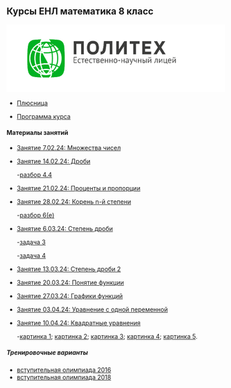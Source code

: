 ## Курсы ЕНЛ математика 8 класс
![Лого](pic.png)
* [Плюсница](https://docs.google.com/spreadsheets/d/1SkunoDDipYfGxJJEB_eA0ltSpOO59ZrlBaH-8oLgv30/edit#gid=0)

* [Программа курса](https://github.com/alexander28144/NSL-math-8/blob/master/Programma-4-h-mesyachnih-kursov-po-matematike-dlya-uchashchihsya-8-h-klassov.pdf)

#### Материалы занятий

* [Занятие 7.02.24: Множества чисел](https://github.com/alexander28144/NSL-math-8/blob/master/ДЗ%20на%2014%20февраля.%20Множества%20и%20числа.pdf)
* [Занятие 14.02.24: Дроби](https://github.com/alexander28144/NSL-math-8/blob/master/Дроби.pdf)

   -[разбор 4.4](https://github.com/alexander28144/NSL-math-8/blob/master/Разбор%204.4%20дроби.pdf)
* [Занятие 21.02.24: Проценты и пропорции](https://github.com/alexander28144/NSL-math-8/blob/master/Проценты%20и%20пропорции.pdf)
* [Занятие 28.02.24: Корень n-й степени](https://github.com/alexander28144/NSL-math-8/blob/master/Корни%20n-й%20степени.pdf)

   -[разбор 6(e)](https://github.com/alexander28144/NSL-math-8/blob/master/Untitled%20note%20(5).pdf)
* [Занятие 6.03.24: Степень дроби](https://github.com/alexander28144/NSL-math-8/blob/master/6%20марта.pdf)

   -[задача 3](https://github.com/alexander28144/NSL-math-8/blob/master/5.86.jpg)

   -[задача 4](https://github.com/alexander28144/NSL-math-8/blob/master/5.2072.jpg)
* [Занятие 13.03.24: Степень дроби 2](https://github.com/alexander28144/NSL-math-8/blob/master/13%20марта.pdf)
* [Занятие 20.03.24: Понятие функции](https://github.com/alexander28144/NSL-math-8/blob/master/20%20марта.pdf)
* [Занятие 27.03.24: Графики функций](https://github.com/alexander28144/NSL-math-8/blob/master/27%20марта.pdf)
* [Занятие 03.04.24: Уравнение с одной переменной](https://github.com/alexander28144/NSL-math-8/blob/master/3%20апреля.pdf)
* [Занятие 10.04.24: Квадратные уравнения](https://github.com/alexander28144/NSL-math-8/blob/master/10%20апреля.pdf)

   -[картинка 1](https://github.com/alexander28144/NSL-math-8/blob/master/photo_2024-04-10_19-31-58.jpg);
   [картинка 2](https://github.com/alexander28144/NSL-math-8/blob/master/photo_2024-04-10_19-31-58%20(3).jpg);
   [картинка 3](https://github.com/alexander28144/NSL-math-8/blob/master/photo_2024-04-10_19-31-58%20(2).jpg);
   [картинка 4](https://github.com/alexander28144/NSL-math-8/blob/master/photo_2024-04-10_15-41-49.jpg);
   [картинка 5](https://github.com/alexander28144/NSL-math-8/blob/master/photo_2024-04-10_19-31-57.jpg).

##### Тренировочные варианты

- [вступительная олимпиада 2016](https://github.com/alexander28144/NSL-math-8/blob/master/8-klass.pdf)
- [вступительная олимпиада 2018](https://github.com/alexander28144/NSL-math-8/blob/master/ItigovayaMath8class2018.pdf)